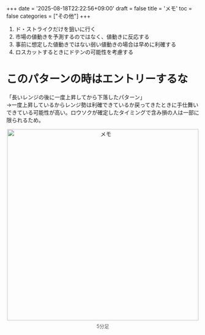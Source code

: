 +++
date = '2025-08-18T22:22:56+09:00'
draft = false
title = 'メモ'
toc = false
categories = ["その他"]
+++

1. ド・ストライクだけを狙いに行く
2. 市場の値動きを予測するのではなく、値動きに反応する
3. 事前に想定した値動きではない弱い値動きの場合は早めに利確する
4. ロスカットするときにドテンの可能性を考慮する

# このパターンの時はエントリーするな
「長いレンジの後に一度上昇してから下落したパターン」  
→一度上昇しているからレンジ勢は利確できているか戻ってきたときに手仕舞いできている可能性が高い。ロウソクが確定したタイミングで含み損の人は一部に限られるため。
<div style="text-align: center;">
<img src="/images/notice/1.png" alt="メモ" width="500" height="500">
<p style="margin-top: 5px; font-size: 0.9em; color: #555;">5分足</p>
</div>
